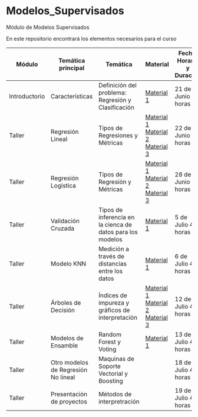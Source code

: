 # Modelos_Supervisados
Módulo de Modelos Supervisados


En este repositorio encontrará los elementos necesarios para el curso




| Módulo       | Temática principal                               | Temática                                                                                                    | Material                                                                                    | Fecha, Horario y Duración | Talleres |
|--------------|--------------------------------------------------|-------------------------------------------------------------------------------------------------------------|---------------------------------------------------------------------------------------------|---------------------------|----------|
| Introductorio | Características | Definición del problema: Regresión y Clasificación| [Material 1 ](https://services.hbsp.harvard.edu/api/courses/1172034/items/BEP646-PDF-ENG/sclinks/35bbac70c7689bdf3eb71eb6b11c25eb)      | 21 de Junio 4 horas       |       [Ejercicio 1](https://github.com/Andres1984/Modelos_Supervisados/blob/main/Codigos/Preprocesamiento.ipynb)  [Capstone](https://github.com/Andres1984/Modelos_Supervisados/blob/main/Documentos/Capstone_MS.pdf) |
| Taller  | Regresión Lineal            | Tipos de Regresiones y Métricas| [Material 1](https://github.com/Andres1984/Modelos_Supervisados/blob/main/Documentos/Reglineal.pdf)    [Material 2](https://hbsp.harvard.edu/tu/d714b1e1) [Material 3](https://hbsp.harvard.edu/tu/a1c2836a)  | 22 de Junio 4 horas       |   [Ejercicio 2](https://github.com/Andres1984/Modelos_Supervisados/blob/main/Codigos/RegresionLineal.ipynb)      |
| Taller       | Regresión Logística   | Tipos de Regresión y Métricas | [Material 1 ](https://github.com/Andres1984/Modelos_Supervisados/blob/main/Documentos/Reglogistica.pdf)  [Material 2](https://hbsp.harvard.edu/tu/60235d12) [Material 3](https://hbsp.harvard.edu/tu/ae2bf749)                                                                                                  | 28 de Junio 4 horas       |    [Ejercicio 3](https://github.com/Andres1984/Modelos_Supervisados/blob/main/Codigos/RegeLogistica.ipynb)      |
| Taller       | Validación Cruzada | Tipos de inferencia en la cienca de datos para los modelos |    [Material 1](https://github.com/Andres1984/Modelos_Supervisados/blob/main/Documentos/ValidacionCruzada.pdf)       | 5 de Julio 4 horas       |   [Ejercicio 4](https://github.com/Andres1984/Modelos_Supervisados/blob/main/Codigos/ValidacionCruzada.ipynb)       |
| Taller |     Modelo KNN          | Medición a través de distancias entre los datos                                                                                             |                [Material 1](https://github.com/Andres1984/Modelos_Supervisados/blob/main/Documentos/KNN.pdf)                                                                             | 6 de Julio 4 horas       |      [Ejercicio 5](https://github.com/Andres1984/Modelos_Supervisados/blob/main/Codigos/KNN.ipynb)  [Taller 1](https://github.com/Andres1984/Modelos_Supervisados/blob/main/Documentos/PrimerTallerMS.pdf)  |
| Taller       | Árboles de Decisión | Índices de impureza y gráficos de interpretación|    [Material 1](https://github.com/Andres1984/Modelos_Supervisados/blob/main/Documentos/Tree.pdf)  [Material 2](https://hbsp.harvard.edu/tu/45ba4190) [Material 3](https://hbsp.harvard.edu/tu/43bbaa74)                                                                                       | 12 de Julio 4 horas        |   [Ejercicio 6](https://github.com/Andres1984/Modelos_Supervisados/blob/main/Codigos/Tree.ipynb)       |
| Taller       | Modelos de Ensamble | Random Forest y Voting                                                           |      [Material 1](https://github.com/Andres1984/Modelos_Supervisados/blob/main/Documentos/Voting.pdf)                                                                                      | 13 de Julio 4 horas        |  [Ejercicio 7](https://github.com/Andres1984/Modelos_Supervisados/blob/main/Codigos/Voting.ipynb)        |   [Material 2](https://hbsp.harvard.edu/tu/f00b7d14) [Material 3](https://hbsp.harvard.edu/tu/459ded5a)
| Taller       | Otro modelos de Regresión No lineal| Maquinas de Soporte Vectorial y Boosting                  |                                                                                             | 18 de Julio 4 horas        |    [Ejercicio 8](https://github.com/Andres1984/Modelos_Supervisados/blob/main/Codigos/SVM.ipynb)          |
| Taller       | Presentación de proyectos | Métodos de interpretración                                    |                                                                                             | 19 de Julio 4 horas        |          |
